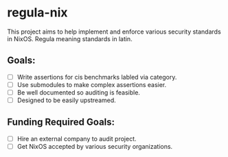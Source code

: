 # regula-nix
This project aims to help implement and enforce various security standards in NixOS. Regula meaning standards in latin.

## Goals:
 - [ ] Write assertions for cis benchmarks labled via category.
 - [ ] Use submodules to make complex assertions easier.
 - [ ] Be well documented so auditing is feasible.
 - [ ] Designed to be easily upstreamed.
 
## Funding Required Goals:
 - [ ] Hire an external company to audit project.
 - [ ] Get NixOS accepted by various security organizations.
